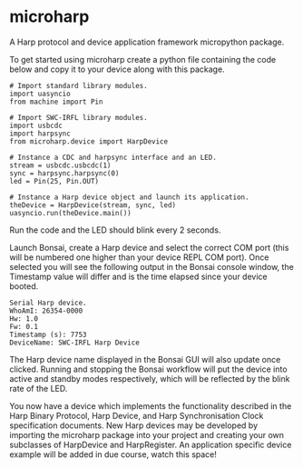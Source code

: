 # microharp

A Harp protocol and device application framework micropython package.

To get started using microharp create a python file containing the code below and copy it to your device along with this package.

	# Import standard library modules.
	import uasyncio
	from machine import Pin

	# Import SWC-IRFL library modules.
	import usbcdc
	import harpsync
	from microharp.device import HarpDevice

	# Instance a CDC and harpsync interface and an LED.
	stream = usbcdc.usbcdc(1)
	sync = harpsync.harpsync(0)
	led = Pin(25, Pin.OUT)

	# Instance a Harp device object and launch its application.
	theDevice = HarpDevice(stream, sync, led)
	uasyncio.run(theDevice.main())

Run the code and the LED should blink every 2 seconds.

Launch Bonsai, create a Harp device and select the correct COM port (this will be numbered one higher than your device REPL COM port). Once selected you will see the following output in the Bonsai console window, the Timestamp value will differ and is the time elapsed since your device booted.

	Serial Harp device.
	WhoAmI: 26354-0000
	Hw: 1.0
	Fw: 0.1
	Timestamp (s): 7753
	DeviceName: SWC-IRFL Harp Device

The Harp device name displayed in the Bonsai GUI will also update once clicked. Running and stopping the Bonsai workflow will put the device into active and standby modes respectively, which will be reflected by the blink rate of the LED.

You now have a device which implements the functionality described in the Harp Binary Protocol, Harp Device, and Harp Synchronisation Clock specification documents. New Harp devices may be developed by importing the microharp package into your project and creating your own subclasses of HarpDevice and HarpRegister. An application specific device example will be added in due course, watch this space!
